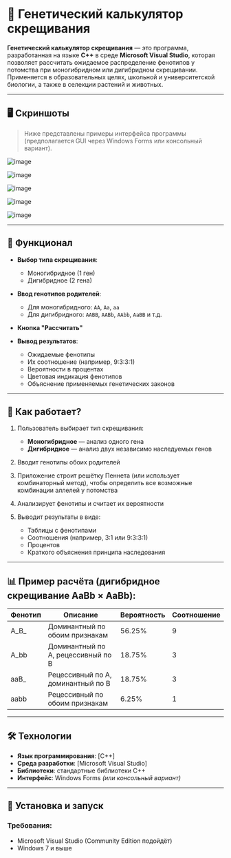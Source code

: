 # 🧬 Генетический калькулятор скрещивания

**Генетический калькулятор скрещивания** — это программа, разработанная на языке **C++** в среде **Microsoft Visual Studio**, которая позволяет рассчитать ожидаемое распределение фенотипов у потомства при моногибридном или дигибридном скрещивании. Применяется в образовательных целях, школьной и университетской биологии, а также в селекции растений и животных.

---

## 🖥️ Скриншоты

> Ниже представлены примеры интерфейса программы (предполагается GUI через Windows Forms или консольный вариант).

![image](https://github.com/user-attachments/assets/d9bad2f1-74f8-4026-830a-86c67ced345e)



![image](https://github.com/user-attachments/assets/104a2857-f0ca-46fc-b35e-82ebf1c91f75)



![image](https://github.com/user-attachments/assets/9f5b63e4-d089-4097-a9bf-8438ef1e4605)



![image](https://github.com/user-attachments/assets/6a77a2f8-6aab-40af-b3cb-e1bb39d47b47)



![image](https://github.com/user-attachments/assets/742eb0be-9ba3-4019-a4ef-0e347c7d3340)

---

## 🔧 Функционал

- **Выбор типа скрещивания**:
  - Моногибридное (1 ген)
  - Дигибридное (2 гена)

- **Ввод генотипов родителей**:
  - Для моногибридного: `AA`, `Aa`, `aa`
  - Для дигибридного: `AABB`, `AABb`, `AAbb`, `AaBB` и т.д.

- **Кнопка "Рассчитать"**
- **Вывод результатов**:
  - Ожидаемые фенотипы
  - Их соотношение (например, 9:3:3:1)
  - Вероятности в процентах
  - Цветовая индикация фенотипов
  - Объяснение применяемых генетических законов

---

## 📐 Как работает?

1. Пользователь выбирает тип скрещивания:
   - **Моногибридное** — анализ одного гена
   - **Дигибридное** — анализ двух независимо наследуемых генов

2. Вводит генотипы обоих родителей

3. Приложение строит решётку Пеннета (или использует комбинаторный метод), чтобы определить все возможные комбинации аллелей у потомства

4. Анализирует фенотипы и считает их вероятности

5. Выводит результаты в виде:
   - Таблицы с фенотипами
   - Соотношения (например, 3:1 или 9:3:3:1)
   - Процентов
   - Краткого объяснения принципа наследования

---

## 📊 Пример расчёта (дигибридное скрещивание AaBb × AaBb):

| Фенотип | Описание                        | Вероятность | Соотношение |
|---------|----------------------------------|-------------|--------------|
| A_B_    | Доминантный по обоим признакам | 56.25%      | 9            |
| A_bb    | Доминантный по A, рецессивный по B | 18.75%   | 3            |
| aaB_    | Рецессивный по A, доминантный по B | 18.75%   | 3            |
| aabb    | Рецессивный по обоим признакам | 6.25%       | 1            |

---

## 🛠️ Технологии

- **Язык программирования**: [C++]
- **Среда разработки**: [Microsoft Visual Studio]
- **Библиотеки**: стандартные библиотеки C++
- **Интерфейс**: Windows Forms *(или консольный вариант)*

---

## 🚀 Установка и запуск

### Требования:
- Microsoft Visual Studio (Community Edition подойдёт)
- Windows 7 и выше
